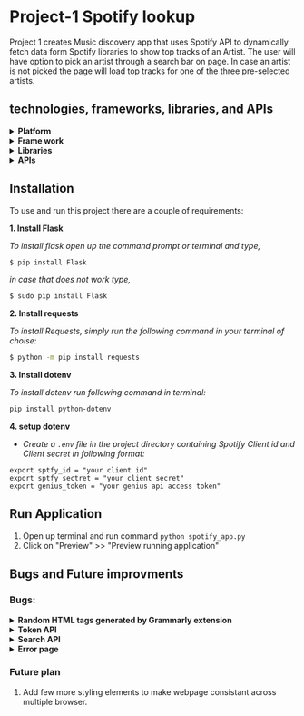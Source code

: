 # Project-1 Spotify lookup
Project 1 creates Music discovery app that uses Spotify API to dynamically fetch data form Spotify libraries to show top tracks of an Artist. The user will have option to pick an artist through a search bar on page. In case an artist is not picked the page will load top tracks for one of the three pre-selected artists. 

## technologies, frameworks, libraries, and APIs
<details>
  <summary><b>Platform</b></summary>
  <br>
  This project is primarily made on amazons’ AWS cloud9 service. Cloud9 is a cloud-based IDE that lets us write, run, and debug out code just with a browser. And because it is a cloud-based service it makes it easy for us share our work.
</details>

<details>
  <summary><b>Frame work</b></summary>
  <br>
  For Project 1 we are using Flask framework. Flask is a web framework, that provide us with tools, libraries and technologies that allow us to build and setup a web application. 

</details>

<details>
  <summary><b>Libraries</b></summary>

  ### Flask:
  ```python
  from flask import Flask, render_template, request, redirect
  ```
  * Render_template: Flask configures jinj2 template automatically using [grander_templete()](https://flask.palletsprojects.com/en/1.1.x/api/#flask.render_template) method.
  * request: request is used to make HTTP GET and POST requests
  * redirect: [redirect()](https://flask.palletsprojects.com/en/1.1.x/api/#flask.redirect) is used to redirect a user to different endpoint.

  ### Dotenv:
  ```python
  from dotenv import load_dotenv, find_dotenv
  ```
  Dotenv library is going to be used for calling environment variables stored in `.env` file 
  * `load_dotenv` is use to load environment variable.
  * `find_dotenv()` can be used to find `.env` file

  ### Requests:
  ```python
  import requests
  ```

  Requests allows us to easily send HTTP requests.

  Example:
  ```python
  requests.post(tocken_url, data=tocken_data, headers=tocken_header)
  ```

  ### Base64:
  ```python
  import base64
  ```
  Base64 is used for RFC 3548 encoding, for URLs and HTTP POST requests.
  Example:
  ```python
  base64.b64encode(creds.encode())
  ```

  ### urllib.parse.urlencode:
  ```python
  from urllib.parse import urlencode
  ```
  [urllib.parse.urlencode()](https://docs.python.org/3/library/urllib.parse.html#urllib.parse.urlencode) is used for generating the query string of a URL or data for a POST request
</details>

<details>
  <summary><b>APIs</b></summary>
  <br>
  
  ### 1. [Token](https://developer.spotify.com/documentation/general/guides/authorization-guide/)
  
  + *This API is used to get an access token using client id and client secret.*
  
  ### 2. [Get an Artist's Top Tracks](https://developer.spotify.com/documentation/web-api/reference/#endpoint-get-an-artists-top-tracks)
  
  + *Get spotify catalog information about an artist's top tracks using artist id and country.*
  
  ### 3. [Get an Artist](https://developer.spotify.com/documentation/web-api/reference/#endpoint-get-an-artist)
  
  + *Get Spotify catalog information for a single artist identified by their unique Spotify ID.*
  
  ### 4. [Search API](https://developer.spotify.com/documentation/web-api/reference/#category-search)
  
  + *Get Spotify Catalog information about albums, artists, playlists, tracks, shows or episodes that match a keyword string.*
  
  ### 5. [Genius API](https://docs.genius.com/#search-h2)
  
  + *Get song lyrics by passing in the song name*
  
  
</details>

## Installation
To use and run this project there are a couple of requirements:

**1. Install Flask**

*To install flask open up the command prompt or terminal and type,*
```bash
$ pip install Flask
```
*in case that does not work type,*
```bash
$ sudo pip install Flask
```

**2. Install requests**

*To install Requests, simply run the following command in your terminal of choise:*
```bash
$ python -m pip install requests
```

**3. Install dotenv**

*To install dotenv run following command in terminal:*
```bash
pip install python-dotenv
```

**4. setup dotenv**
  * *Create a `.env` file in the project directory containing Spotify Client id and Client secret in following format:*

```
export sptfy_id = "your client id"
export sptfy_sectret = "your client secret"
export genius_token = "your genius api access token"
```

## Run Application

1. Open up terminal and run command ```python spotify_app.py```
2. Click on "Preview" >> "Preview running application"

## Bugs and Future improvments

### Bugs:

<details>
  <summary><b>Random HTML tags generated by Grammarly extension</b></summary>
  <br>
  
  **Bug:** Infinite loading when user try to access lyrics.
  
  **Reason:** Grammarly add-on automatically adds random tags in HTML, which intearfears with ```.innerHTML``` method in javascript causing some unexpected results.
  
  *example tags:*
  ```HTML
    <body data-new-gr-c-s-check-loaded="14.995.0" data-gr-ext-installed="">
  ```
  ```HTML
    <div id="goog-gt-tt" class="skiptranslate" dir="ltr">
  ``` 
  ```HTML
    <font style="vertical-align: inherit;"><font style="vertical-align: inherit;"></font></font>
  ```
  *This application uses ```.innerHTML``` method to fetch song and artist name from HTML text to pass in request URL for lyrics.* 
  
  *But due to above tags request URL looks like this:*
  ```web
  "GET /lyrics/%3Cfont%20style=%22vertical-align:%20inherit;%22%3E%3Cfont%20style=%22vertical-align:%20inherit;%22%3EButtabomma%20-%20Telugu%3C/font%3E%3C/font%3E/%3Cfont%20style=%22vertical-align:%20inherit;%22%3E%3Cfont%20style=%22vertical-align:%20inherit;%22%3ETop%2010%20tracks%20of%20Armaan%20Malik%3C/font%3E%3C/font%3E HTTP/1.1" 404 -
  ```
  
  *Instead of this:*
  ```web
  "GET /lyrics/Sau%20Aasmaan/Armaan%20Malik HTTP/1.1" 200
  ```
  
  **Current Fix:** 
  
  For now I am checking if the HTML file contain any of the tags added by Grammarly. And if a tag is found, the user gets alerted that the app may not work properly while Grammarly extension is active. And if the user tries to access lyrics window they get same alert again.
  
</details>

<details>
  <summary><b>Token API</b></summary>
  <br>
  
  **Bug:** Getting error message when calling Token API

  **Reason:** Token API requires base-64 encoded string in header for client credentials. I was just using ```.encode()```, which means I was encoding my sting with in bytes.

  **My fix:** use Base64 python library

  Before:
  ```python
  creds = f"{sptfy_id}:{sptfy_secret}"
  client_creds = creds.encode()
  ```

  After:
  ```python
  import base64

  creds = f"{sptfy_id}:{sptfy_secret}"    
  client_creds = base64.b64encode(creds.encode())
  ```
    
    
</details>

<details>
  <summary><b>Search API</b></summary>
  <br>

  **Bug:** Getting error message when calling Search API

  **Reason:** query parameter for the api was embaded in url instead of being sperated by -H. 

  *Expected API url looks like:*

  ```https://api.spotify.com/v1/search?q=tania%20bowra&type=artist" -H "Accept: application/json"```

  *Instead my url looked something like:*

  ```https://api.spotify.com/v1/search" -H "Data : tania bowra & type: artist" -H "Accept: application/json"```

  **My fix:** I used ```urllib.parse.urlencode()``` to convert query_param into query string for URL.

  So when I tried doing this:
  ```python
  query_param = {
            "q" : name,
            "type" : "artist",
            "limit" : "1"
        }
  response = requests.get(url_lookup, data=query_ param ,headers=request_header)
  ```
  I got an error message.

  To fix this, I used ```urllib.parse.urlencode()``` to convert query_param into query string
  ```python
  from urllib.parse import urlencode

  query_param = urlencode({
        "q" : name,
        "type" : "artist",
        "limit" : "1"
    })

    url_lookup = f"{url}?{query_param}"                             # creates a lookup url

    response = requests.get(url_lookup, headers=request_header) 
  ```
    
</details>
    
<details>
  <summary><b>Error page</b></summary>
  <br>

  **Bug:** Another problem I encountered was when I was implementing the search bar. Every time a bad input was made (e.g. Incorrect artist name or empty string name), the page will generate an error message.

  **Reason:** Search API will response with an error code instead of a JSON variable, when it gets bad input. So when the function tries to use .json() on the response, it     will cause an error. 
  
  **My Fix:**

  1. used try and except to catch an error. (If the response is not an error code, then the artist id is returned. Else, error code is returned)


  ```python
  try:    
      results = response.json()
      return results["artists"]["items"][0]["id"]
  except:
      results = response.status_code
      return results
  ```


  2. If an error code is passed, I returned an error message through the template, and the artist id is picked from the hardcoded list


  ```python
  if(isinstance(artist_id, int)):
    return render_template(
          "index.html",
          err_msg = True,                                     # error message
          len = len(song_info),                               # array length 
          len2 = len(song_info[0]),                           # array length for artists
          song_info = song_info,                              # array
          artist_name = spotify_api.get_artist(artist_id)     # gets artist's name
      )
  ```


  3. In HTML file, if an error message is passed, then display the error message


  ```HTML
  {%if err_msg%}
    <h style="font-size: 20px; color: red">No results found !!!</h>
  {%endif%}
  ```
  
</details>

### Future plan

1. Add few more styling elements to make webpage consistant across multiple browser.




